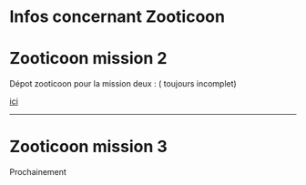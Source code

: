 
# Infos concernant **Zooticoon**  


# Zooticoon mission 2 

Dépot zooticoon pour la mission deux : ( toujours incomplet)

[ici](https://github.com/Stellouche/zooticoon-mission2/tree/spe)

--------------------------------------------------------

# Zooticoon mission 3 

Prochainement 
